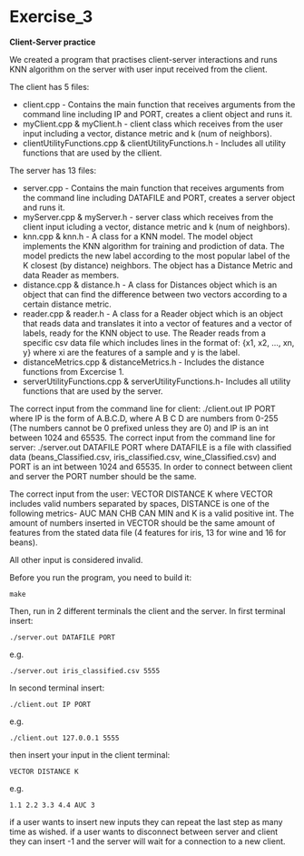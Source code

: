 # Exercise_3
__Client-Server practice__

We created a program that practises client-server interactions and runs KNN algorithm on the server with user input received from the client.

The client has 5 files:
* client.cpp - Contains the main function that receives arguments from the command line including IP and PORT, creates a client object and runs it. 
* myClient.cpp & myClient.h - client class which receives from the user input including a vector, distance metric and k (num of neighbors).
* clientUtilityFunctions.cpp & clientUtilityFunctions.h - Includes all utility functions that are used by the cllient.

The server has 13 files:
* server.cpp - Contains the main function that receives arguments from the command line including DATAFILE and PORT, creates a server object and runs it. 
* myServer.cpp & myServer.h - server class which receives from the client input icluding a vector, distance metric and k (num of neighbors).
* knn.cpp & knn.h - A class for a KNN model. The model object implements the KNN algorithm for training and prodiction of data. The model predicts the new label according to the most popular label of the K closest (by distance) neighbors. The object has a Distance Metric and data Reader as members.
* distance.cpp & distance.h - A class for Distances object which is an object that can find the difference between two vectors according to a certain distance metric. 
* reader.cpp & reader.h - A class for a Reader object which is an object that reads data and translates it into a vector of features and a vector of labels, ready for the KNN object to use. The Reader reads from a specific csv data file which includes lines in the format of: {x1, x2, ..., xn, y} where xi are the features of a sample and y is the label.
* distanceMetrics.cpp & distanceMetrics.h - Includes the distance functions from Excercise 1. 
* serverUtilityFunctions.cpp & serverUtilityFunctions.h- Includes all utility functions that are used by the server.

The correct input from the command line for client: ./client.out IP PORT where IP is the form of A.B.C.D, where A B C D are numbers from 0-255 (The numbers cannot be 0 prefixed unless they are 0) and IP is an int between 1024 and 65535.
The correct input from the command line for server: ./server.out DATAFILE PORT where DATAFILE is a file with classified data (beans_Classified.csv, iris_classified.csv, wine_Classified.csv) and PORT is an int between 1024 and 65535.
In order to connect between client and server the PORT number should be the same.

The correct input from the user: VECTOR DISTANCE K where VECTOR includes valid numbers separated by spaces, DISTANCE is one of the following metrics- AUC MAN CHB CAN MIN and K is a valid positive int. The amount of numbers inserted in VECTOR should be the same amount of features from the stated data file (4 features for iris, 13 for wine and 16 for beans). 

All other input is considered invalid.

Before you run the program, you need to build it: 
```
make
```
Then, run in 2 different terminals the client and the server.
In first terminal insert:
```
./server.out DATAFILE PORT
```
e.g.
```
./server.out iris_classified.csv 5555
```
In second terminal insert:
```
./client.out IP PORT
```
e.g.
```
./client.out 127.0.0.1 5555
```
then insert your input in the client terminal:
```
VECTOR DISTANCE K
```
e.g.
```
1.1 2.2 3.3 4.4 AUC 3
```
if a user wants to insert new inputs they can repeat the last step as many time as wished.
if a user wants to disconnect between server and client they can insert -1 and the server will wait for a connection to a new client.



